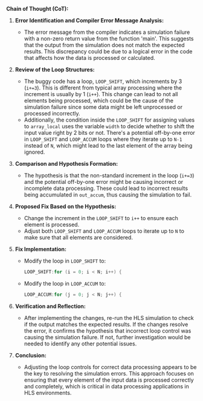 **Chain of Thought (CoT):**

1. **Error Identification and Compiler Error Message Analysis:**
   - The error message from the compiler indicates a simulation failure with a non-zero return value from the function 'main'. This suggests that the output from the simulation does not match the expected results. This discrepancy could be due to a logical error in the code that affects how the data is processed or calculated.

2. **Review of the Loop Structures:**
   - The buggy code has a loop, `LOOP_SHIFT`, which increments by 3 (`i+=3`). This is different from typical array processing where the increment is usually by 1 (`i++`). This change can lead to not all elements being processed, which could be the cause of the simulation failure since some data might be left unprocessed or processed incorrectly.
   - Additionally, the condition inside the `LOOP_SHIFT` for assigning values to `array_local` uses the variable `width` to decide whether to shift the input value right by 2 bits or not. There's a potential off-by-one error in `LOOP_SHIFT` and `LOOP_ACCUM` loops where they iterate up to `N-1` instead of `N`, which might lead to the last element of the array being ignored.

3. **Comparison and Hypothesis Formation:**
   - The hypothesis is that the non-standard increment in the loop (`i+=3`) and the potential off-by-one error might be causing incorrect or incomplete data processing. These could lead to incorrect results being accumulated in `out_accum`, thus causing the simulation to fail.

4. **Proposed Fix Based on the Hypothesis:**
   - Change the increment in the `LOOP_SHIFT` to `i++` to ensure each element is processed.
   - Adjust both `LOOP_SHIFT` and `LOOP_ACCUM` loops to iterate up to `N` to make sure that all elements are considered.

5. **Fix Implementation:**
   - Modify the loop in `LOOP_SHIFT` to:
     ```cpp
     LOOP_SHIFT:for (i = 0; i < N; i++) {
     ```
   - Modify the loop in `LOOP_ACCUM` to:
     ```cpp
     LOOP_ACCUM:for (j = 0; j < N; j++) {
     ```

6. **Verification and Reflection:**
   - After implementing the changes, re-run the HLS simulation to check if the output matches the expected results. If the changes resolve the error, it confirms the hypothesis that incorrect loop control was causing the simulation failure. If not, further investigation would be needed to identify any other potential issues.

7. **Conclusion:**
   - Adjusting the loop controls for correct data processing appears to be the key to resolving the simulation errors. This approach focuses on ensuring that every element of the input data is processed correctly and completely, which is critical in data processing applications in HLS environments.